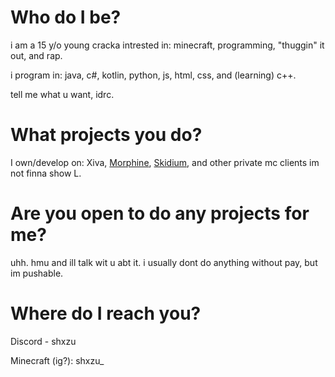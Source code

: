 # Who do I be?
i am a 15 y/o young cracka intrested in: minecraft, programming, "thuggin" it out, and rap.

i program in: java, c#, kotlin, python, js, html, css, and (learning) c++.

tell me what u want, idrc.
# What projects you do?
I own/develop on: Xiva, [Morphine](https://morphine.one), [Skidium](https://github.com/shxzu/skidium), and other private mc clients im not finna show L.
# Are you open to do any projects for me?
uhh. hmu and ill talk wit u abt it. i usually dont do anything without pay, but im pushable.
# Where do I reach you?
Discord - shxzu

Minecraft (ig?): shxzu_
